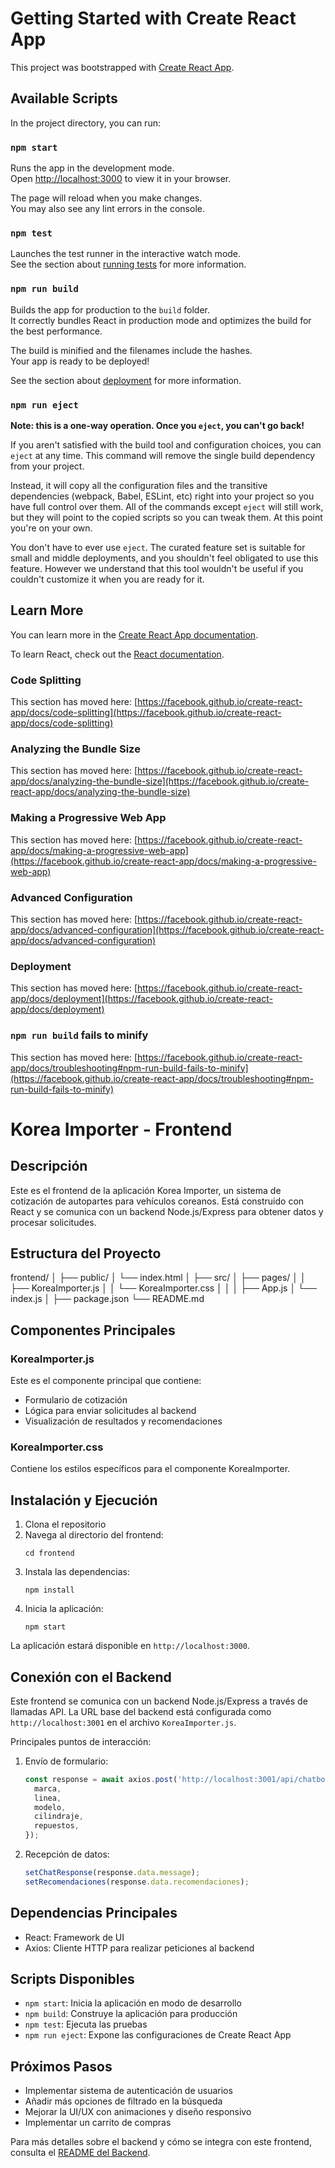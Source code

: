 # Getting Started with Create React App

This project was bootstrapped with [Create React App](https://github.com/facebook/create-react-app).

## Available Scripts

In the project directory, you can run:

### `npm start`

Runs the app in the development mode.\
Open [http://localhost:3000](http://localhost:3000) to view it in your browser.

The page will reload when you make changes.\
You may also see any lint errors in the console.

### `npm test`

Launches the test runner in the interactive watch mode.\
See the section about [running tests](https://facebook.github.io/create-react-app/docs/running-tests) for more information.

### `npm run build`

Builds the app for production to the `build` folder.\
It correctly bundles React in production mode and optimizes the build for the best performance.

The build is minified and the filenames include the hashes.\
Your app is ready to be deployed!

See the section about [deployment](https://facebook.github.io/create-react-app/docs/deployment) for more information.

### `npm run eject`

**Note: this is a one-way operation. Once you `eject`, you can't go back!**

If you aren't satisfied with the build tool and configuration choices, you can `eject` at any time. This command will remove the single build dependency from your project.

Instead, it will copy all the configuration files and the transitive dependencies (webpack, Babel, ESLint, etc) right into your project so you have full control over them. All of the commands except `eject` will still work, but they will point to the copied scripts so you can tweak them. At this point you're on your own.

You don't have to ever use `eject`. The curated feature set is suitable for small and middle deployments, and you shouldn't feel obligated to use this feature. However we understand that this tool wouldn't be useful if you couldn't customize it when you are ready for it.

## Learn More

You can learn more in the [Create React App documentation](https://facebook.github.io/create-react-app/docs/getting-started).

To learn React, check out the [React documentation](https://reactjs.org/).

### Code Splitting

This section has moved here: [https://facebook.github.io/create-react-app/docs/code-splitting](https://facebook.github.io/create-react-app/docs/code-splitting)

### Analyzing the Bundle Size

This section has moved here: [https://facebook.github.io/create-react-app/docs/analyzing-the-bundle-size](https://facebook.github.io/create-react-app/docs/analyzing-the-bundle-size)

### Making a Progressive Web App

This section has moved here: [https://facebook.github.io/create-react-app/docs/making-a-progressive-web-app](https://facebook.github.io/create-react-app/docs/making-a-progressive-web-app)

### Advanced Configuration

This section has moved here: [https://facebook.github.io/create-react-app/docs/advanced-configuration](https://facebook.github.io/create-react-app/docs/advanced-configuration)

### Deployment

This section has moved here: [https://facebook.github.io/create-react-app/docs/deployment](https://facebook.github.io/create-react-app/docs/deployment)

### `npm run build` fails to minify

This section has moved here: [https://facebook.github.io/create-react-app/docs/troubleshooting#npm-run-build-fails-to-minify](https://facebook.github.io/create-react-app/docs/troubleshooting#npm-run-build-fails-to-minify)

# Korea Importer - Frontend

## Descripción

Este es el frontend de la aplicación Korea Importer, un sistema de cotización de autopartes para vehículos coreanos. Está construido con React y se comunica con un backend Node.js/Express para obtener datos y procesar solicitudes.

## Estructura del Proyecto

frontend/
│
├── public/
│ └── index.html
│
├── src/
│ ├── pages/
│ │ ├── KoreaImporter.js
│ │ └── KoreaImporter.css
│ │
│ ├── App.js
│ └── index.js
│
├── package.json
└── README.md


## Componentes Principales

### KoreaImporter.js

Este es el componente principal que contiene:
- Formulario de cotización
- Lógica para enviar solicitudes al backend
- Visualización de resultados y recomendaciones

### KoreaImporter.css

Contiene los estilos específicos para el componente KoreaImporter.

## Instalación y Ejecución

1. Clona el repositorio
2. Navega al directorio del frontend:
   ```
   cd frontend
   ```
3. Instala las dependencias:
   ```
   npm install
   ```
4. Inicia la aplicación:
   ```
   npm start
   ```

La aplicación estará disponible en `http://localhost:3000`.

## Conexión con el Backend

Este frontend se comunica con un backend Node.js/Express a través de llamadas API. La URL base del backend está configurada como `http://localhost:3001` en el archivo `KoreaImporter.js`.

Principales puntos de interacción:

1. Envío de formulario:
   ```javascript
   const response = await axios.post('http://localhost:3001/api/chatbot', {
     marca,
     linea,
     modelo,
     cilindraje,
     repuestos,
   });
   ```

2. Recepción de datos:
   ```javascript
   setChatResponse(response.data.message);
   setRecomendaciones(response.data.recomendaciones);
   ```

## Dependencias Principales

- React: Framework de UI
- Axios: Cliente HTTP para realizar peticiones al backend

## Scripts Disponibles

- `npm start`: Inicia la aplicación en modo de desarrollo
- `npm build`: Construye la aplicación para producción
- `npm test`: Ejecuta las pruebas
- `npm run eject`: Expone las configuraciones de Create React App

## Próximos Pasos

- Implementar sistema de autenticación de usuarios
- Añadir más opciones de filtrado en la búsqueda
- Mejorar la UI/UX con animaciones y diseño responsivo
- Implementar un carrito de compras

Para más detalles sobre el backend y cómo se integra con este frontend, consulta el [README del Backend](../backend/README.md).